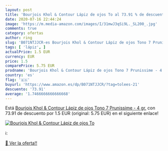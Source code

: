 ```yaml
---
layout: post
title: 'Bourjois Khol & Contour Lápiz de ojos To al 73.91 % de descuento'
date: 2020-07-16 22:44:24
image: 'https://m.media-amazon.com/images/I/31mwJ3qSi9L._SL200_.jpg'
comments: true
category: ofertas
author: ring
slug: 'B071NTJJCR-es Bourjois Khol & Contour Lápiz de ojos Tono 7 Prunissime -...'
tags: [ 'lápiz', ]
actualPrice: 1.5 EUR
currency: EUR
price: 1.5
comparePrice: 5.75 EUR
prodname: 'Bourjois Khol & Contour Lápiz de ojos Tono 7 Prunissime - 4 gr.'
country: 'es'
flag: '🇪🇸'
buyurl: 'https://www.amazon.es/dp/B071NTJJCR/?tag=tolees-21'
descuento: '73.91'
average: '1.7466666666666668'
---
```


Está [Bourjois Khol & Contour Lápiz de ojos Tono 7 Prunissime - 4 gr.](https://www.amazon.es/dp/B071NTJJCR/?tag=tolees-21) con 73.91 de descuento por 1.5 EUR (original: 5.75 EUR) en el siguiente enlace!

[![Bourjois Khol & Contour Lápiz de ojos To](https://m.media-amazon.com/images/I/31mwJ3qSi9L._SL200_.jpg)](https://www.amazon.es/dp/B071NTJJCR/?tag=tolees-21)

ℹ️:


[🛒 Ver la oferta!!](https://www.amazon.es/dp/B071NTJJCR/?tag=tolees-21)
